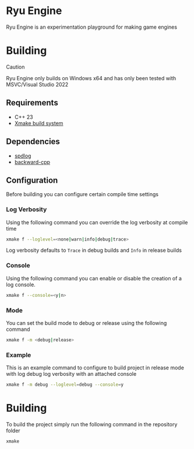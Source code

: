 # Ryu Engine

Ryu Engine is an experimentation playground for making game engines

# Building

> [!CAUTION]
> Ryu Engine only builds on Windows x64 and has only been tested with MSVC/Visual Studio 2022

## Requirements

- C++ 23
- [Xmake build system](https://xmake.io/)

## Dependencies

- [spdlog](https://github.com/gabime/spdlog)
- [backward-cpp](https://github.com/bombela/backward-cpp)

## Configuration

Before building you can configure certain compile time settings

### Log Verbosity

Using the following command you can override the log verbosity at compile time

```bash
xmake f --loglevel=<none|warn|info|debug|trace>
```

Log verbosity defaults to `Trace` in debug builds and `Info` in release builds

### Console

Using the following command you can enable or disable the creation of a log console. 

```bash
xmake f --console=<y|n>
```

### Mode

You can set the build mode to debug or release using the following command

```bash
xmake f -m <debug|release>
```

### Example

This is an example command to configure to build project in release mode with log debug log verbosity with an attached console

```bash
xmake f -m debug --loglevel=debug --console=y
```

# Building

To build the project simply run the following command in the repository folder

```bash
xmake
```